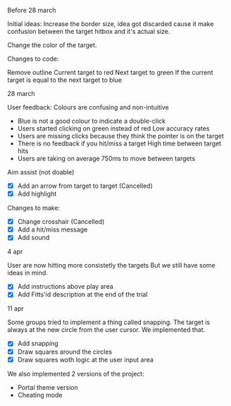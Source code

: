 Before 28 march

Initial ideas: Increase the border size, idea got discarded cause it make confusion between the target hitbox and it's actual size.

Change the color of the target.

Changes to code:

Remove outline
Current target to red
Next target to green
If the current target is equal to the next target to blue

28 march

User feedback:
Colours are confusing and non-intuitive

- Blue is not a good colour to indicate a double-click
- Users started clicking on green instead of red
  Low accuracy rates
- Users are missing clicks because they think the pointer is on the target
- There is no feedback if you hit/miss a target
  High time between target hits
- Users are taking on average 750ms to move between targets

Aim assist (not doable)

- [x] Add an arrow from target to target (Cancelled)
- [x] Add highlight

Changes to make:

- [x] Change crosshair (Cancelled)
- [x] Add a hit/miss message
- [x] Add sound

4 apr

User are now hitting more consistetly the targets
But we still have some ideas in mind.

- [x] Add instructions above play area
- [x] Add Fitts'id description at the end of the trial

11 apr

Some groups tried to implement a thing called snapping.
The target is always at the new circle from the user cursor.
We implemented that.

- [x] Add snapping
- [x] Draw squares around the circles
- [x] Draw squares woth logic at the user input area

We also implemented 2 versions of the project:

- Portal theme version
- Cheating mode
